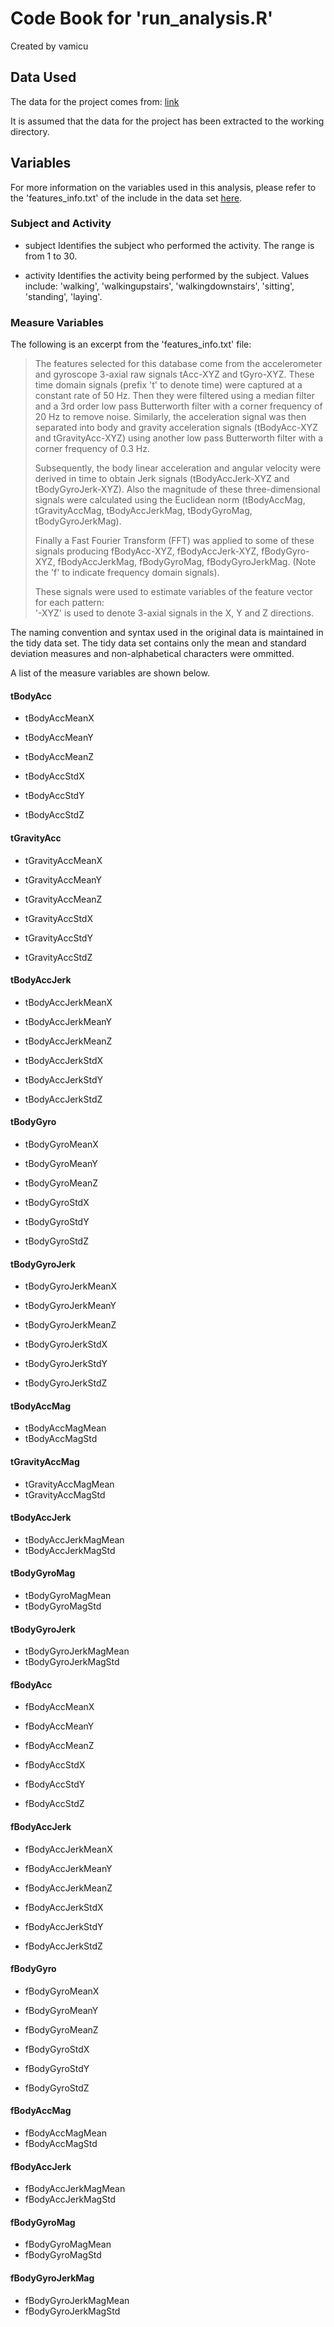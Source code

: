 # Code Book for 'run_analysis.R'
Created by vamicu

## Data Used

The data for the project comes from:
[link](https://d396qusza40orc.cloudfront.net/getdata%2Fprojectfiles%2FUCI%20HAR%20Dataset.zip)

It is assumed that the data for the project has been extracted to the working directory.

## Variables

For more information on the variables used in this analysis, please refer to the 'features_info.txt' of the include in the data set [here](https://d396qusza40orc.cloudfront.net/getdata%2Fprojectfiles%2FUCI%20HAR%20Dataset.zip).

### Subject and Activity

* subject
Identifies the subject who performed the activity. The range is from 1 to 30.

* activity
Identifies the activity being performed by the subject. Values include: 'walking', 'walkingupstairs', 'walkingdownstairs', 'sitting', 'standing', 'laying'.

### Measure Variables

The following is an excerpt from the 'features_info.txt' file:

> The features selected for this database come from the accelerometer and gyroscope 3-axial raw signals tAcc-XYZ and tGyro-XYZ. These time domain signals (prefix 't' to denote time) were captured at a constant rate of 50 Hz. Then they were filtered using a median filter and a 3rd order low pass Butterworth filter with a corner frequency of 20 Hz to remove noise. Similarly, the acceleration signal was then separated into body and gravity acceleration signals (tBodyAcc-XYZ and tGravityAcc-XYZ) using another low pass Butterworth filter with a corner frequency of 0.3 Hz. 
>
> Subsequently, the body linear acceleration and angular velocity were derived in time to obtain Jerk signals (tBodyAccJerk-XYZ and tBodyGyroJerk-XYZ). Also the magnitude of these three-dimensional signals were calculated using the Euclidean norm (tBodyAccMag, tGravityAccMag, tBodyAccJerkMag, tBodyGyroMag, tBodyGyroJerkMag). 
>
> Finally a Fast Fourier Transform (FFT) was applied to some of these signals producing fBodyAcc-XYZ, fBodyAccJerk-XYZ, fBodyGyro-XYZ, fBodyAccJerkMag, fBodyGyroMag, fBodyGyroJerkMag. (Note the 'f' to indicate frequency domain signals). 
>
> These signals were used to estimate variables of the feature vector for each pattern:  
> '-XYZ' is used to denote 3-axial signals in the X, Y and Z directions.

The naming convention and syntax used in the original data is maintained in the tidy data set. The tidy data set contains only the mean and standard deviation measures and non-alphabetical characters were ommitted.

A list of the measure variables are shown below.

#### tBodyAcc

* tBodyAccMeanX
* tBodyAccMeanY
* tBodyAccMeanZ

* tBodyAccStdX
* tBodyAccStdY
* tBodyAccStdZ

#### tGravityAcc

* tGravityAccMeanX
* tGravityAccMeanY
* tGravityAccMeanZ

* tGravityAccStdX
* tGravityAccStdY
* tGravityAccStdZ

#### tBodyAccJerk

* tBodyAccJerkMeanX
* tBodyAccJerkMeanY
* tBodyAccJerkMeanZ

* tBodyAccJerkStdX
* tBodyAccJerkStdY
* tBodyAccJerkStdZ

#### tBodyGyro

* tBodyGyroMeanX
* tBodyGyroMeanY
* tBodyGyroMeanZ

* tBodyGyroStdX
* tBodyGyroStdY
* tBodyGyroStdZ

#### tBodyGyroJerk

* tBodyGyroJerkMeanX
* tBodyGyroJerkMeanY
* tBodyGyroJerkMeanZ

* tBodyGyroJerkStdX
* tBodyGyroJerkStdY
* tBodyGyroJerkStdZ

#### tBodyAccMag

* tBodyAccMagMean
* tBodyAccMagStd

#### tGravityAccMag

* tGravityAccMagMean
* tGravityAccMagStd

#### tBodyAccJerk

* tBodyAccJerkMagMean
* tBodyAccJerkMagStd

#### tBodyGyroMag

* tBodyGyroMagMean
* tBodyGyroMagStd

#### tBodyGyroJerk

* tBodyGyroJerkMagMean
* tBodyGyroJerkMagStd

#### fBodyAcc

* fBodyAccMeanX
* fBodyAccMeanY
* fBodyAccMeanZ

* fBodyAccStdX
* fBodyAccStdY
* fBodyAccStdZ

#### fBodyAccJerk

* fBodyAccJerkMeanX
* fBodyAccJerkMeanY
* fBodyAccJerkMeanZ

* fBodyAccJerkStdX
* fBodyAccJerkStdY
* fBodyAccJerkStdZ

#### fBodyGyro

* fBodyGyroMeanX
* fBodyGyroMeanY
* fBodyGyroMeanZ

* fBodyGyroStdX
* fBodyGyroStdY
* fBodyGyroStdZ

#### fBodyAccMag

* fBodyAccMagMean
* fBodyAccMagStd

#### fBodyAccJerk

* fBodyAccJerkMagMean
* fBodyAccJerkMagStd

#### fBodyGyroMag

* fBodyGyroMagMean
* fBodyGyroMagStd

#### fBodyGyroJerkMag

* fBodyGyroJerkMagMean
* fBodyGyroJerkMagStd